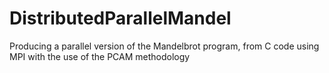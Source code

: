 DistributedParallelMandel
=========================

Producing a parallel version of the Mandelbrot program, from C code using MPI with the use of the PCAM methodology